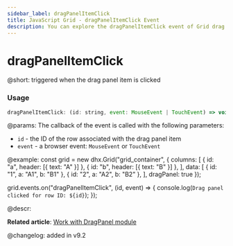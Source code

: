 ```yaml
---
sidebar_label: dragPanelItemClick
title: JavaScript Grid - dragPanelItemClick Event 
description: You can explore the dragPanelItemClick event of Grid drag panel in the documentation of the DHTMLX JavaScript UI library. Browse developer guides and API reference, try out code examples and live demos, and download a free 30-day evaluation version of DHTMLX Suite.
---
```


# dragPanelItemClick

@short: triggered when the drag panel item is clicked

### Usage

~~~jsx
dragPanelItemClick: (id: string, event: MouseEvent | TouchEvent) => void;
~~~

@params:
The callback of the event is called with the following parameters:

- `id` - the ID of the row associated with the drag panel item
- `event` - a browser event: `MouseEvent` or `TouchEvent`

@example:
const grid = new dhx.Grid("grid_container", {
    columns: [
        { id: "a", header: [{ text: "A" }] },
        { id: "b", header: [{ text: "B" }] },
    ],
    data: [
        { id: "1", a: "A1", b: "B1" },
        { id: "2", a: "A2", b: "B2" },
    ],
    dragPanel: true
});

grid.events.on("dragPanelItemClick", (id, event) => {
    console.log(`Drag panel clicked for row ID: ${id}`);
});

@descr:

**Related article**: [Work with DragPanel module](grid/usage_dragpanel.md)

@changelog:
added in v9.2